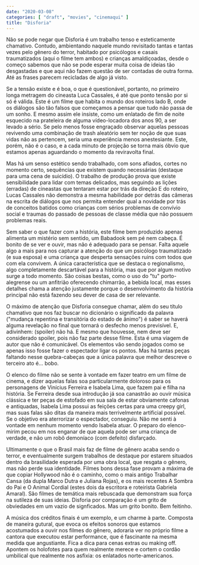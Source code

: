 ```yaml
---
date: "2020-03-08"
categories: [ "draft", "movies", "cinemaqui" ]
title: "Disforia"
---
```

Não se pode negar que Disforia é um trabalho tenso e esteticamente chamativo. Contudo, ambientando naquele mundo revisitado tantas e tantas vezes pelo gênero do terror, habitado por psicólogos e casais traumatizados (aqui o filme tem ambos) e crianças amaldiçoadas, desde o começo sabemos que não se pode esperar muita coisa de ideias tão desgastadas e que aqui não fazem questão de ser contadas de outra forma. Até as frases parecem recicladas de algo já visto.

Se a tensão existe e é boa, o que é questionável, portanto, no primeiro longa metragem do cineasta Luca Cassales, é até que ponto tensão por si só é válida. Este é um filme que habita o mundo dos roteiros lado B, onde os diálogos são tão falsos que começamos a pensar que tudo não passa de um sonho. E mesmo assim ele insiste, como um enlatado de fim de noite esquecido na prateleira de alguma vídeo-locadora dos anos 90, a ser levado a sério. Se pelo menos fosse engraçado observar aquelas pessoas revivendo uma combinação de trash aleatório sem ter noção de que suas vidas não as pertencem, seria uma experiência menos anestesiante. Este, porém, não é o caso, e a cada minuto de projeção se torna mais óbvio que estamos apenas aguardando o momento da reviravolta final.

Mas há um senso estético sendo trabalhado, com sons afiados, cortes no momento certo, sequências que existem quando necessárias (destaque para uma cena de suicídio). O trabalho de produção prova que existe sensibilidade para lidar com temas delicados, mas seguindo as lições (erradas) de cineastas que tentaram estar por trás da direção E do roteiro, Lucas Cassales não demonstra a mesma habilidade por detrás das câmeras na escrita de diálogos que nos permita entender qual a novidade por trás de conceitos batidos como crianças com sérios problemas de convívio social e traumas do passado de pessoas de classe média que não possuem problemas reais.

Sem saber o que fazer com a história, este filme bem produzido apenas alimenta um mistério sem sentido, um Babadook sem pé nem cabeça. É bonito de se ver e ouvir, mas não é adequado para se pensar. Falta aquele algo a mais para nos capturar a atenção do que um psicólogo traumatizado (e sua esposa) e uma criança que desperta sensações ruins com todos que com ela convivem. A única característica que se destaca o regionalismo, algo completamente descartável para a história, mas que por algum motivo surge a todo momento. São coisas bestas, como o uso do "tu" porto-alegrense ou um anfitrião oferecendo chimarrão, a bebida local, mas esses detalhes chama a atenção justamente porque o desenvolvimento da história principal não está fazendo seu dever de casa de ser relevante.

O máximo de atenção que Disforia consegue chamar, além do seu título chamativo que nos faz buscar no dicionário o significado da palavra ("mudança repentina e transitória do estado de ânimo") é saber se haverá alguma revelação no final que tornará o desfecho menos previsível. E, adivinhem: (spoiler) não há. E mesmo que houvesse, nem deve ser considerado spoiler, pois não faz parte desse filme. Esta é uma viagem de autor que não é comunicável. Os elementos vão sendo jogados como se apenas isso fosse fazer o espectador ligar os pontos. Mas há tantas peças faltando nesse quebra-cabeças que a única palavra que melhor descreve o terceiro ato é... bobo.

O elenco do filme não se sente à vontade em fazer teatro em um filme de cinema, e dizer aquelas falas soa particularmente doloroso para os personagens de Vinícius Ferreira e Isabela Lima, que fazem pai e filha na história. Se Ferreira desde sua introdução já soa canastrão ao ouvir música clássica e ter peças de estofado em sua sala de estar obviamente cafonas e antiquadas, Isabela Lima possui as feições certas para uma creepy girl, mas suas falas são ditas da maneira mais terrivelmente artificial possível. Se o objetivo era aterrorizar o espectador, conseguiu. Não me senti à vontade em nenhum momento vendo Isabela atuar. O preparo do elenco-mirim pecou em nos enganar de que aquela pode ser uma criança de verdade, e não um robô demoníaco (com defeito) disfarçado.

Ultimamente o que o Brasil mais faz de filme de gênero acaba sendo o terror, e eventualmente surgem trabalhos de destaque por estarem situados dentro da brasilidade esperada por uma obra local, que resgata o gênero, mas não perde sua identidade. Filmes bons dessa fase provam a máxima de que copiar Hollywood não é o caminho, como o mais antigo Trabalhar Cansa (da dupla Marco Dutra e Juliana Rojas), e os mais recentes A Sombra do Pai e O Animal Cordial (estes dois da escritora e roteirista Gabriela Amaral). São filmes de temática mais rebuscada que demonstram sua força na sutileza de suas ideias. Disforia por comparação é um grito de obviedades em um vazio de signficados. Mas um grito bonito. Bem feitinho.

A música dos créditos finais é um exemplo, e um charme à parte. Composta de maneira gutural, que evoca os efeitos sonoros que estamos acostumados a ouvir nos filmes do gênero, adoraria ver no próprio filme a cantora que executou estar performance, que é fascinante na mesma medida que angustiante. Fica a dica para cenas extras ou making off. Apontem os holofotes para quem realmente merece e cortem o cordão umbilical que realmente nos asfixia: os enlatados norte-americanos.
